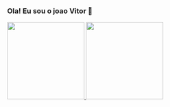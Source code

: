### Ola! Eu sou o joao Vitor 👋

 <div>
  <a href="https://github.com/infectro">
  <img height="180em" src="https://github-readme-stats.vercel.app/api?username=infectro&show_icons=true&theme=dark&include_all_commits=true&count_private=true"/>
  <img height="180em" src="https://github-readme-stats.vercel.app/api/top-langs/?username=infectro&layout=compact&langs_count=7&theme=dark"/>
</div>
 
 ##
